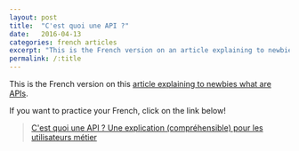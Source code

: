 ```yaml
---
layout: post
title:  "C'est quoi une API ?"
date:   2016-04-13
categories: french articles
excerpt: "This is the French version on an article explaining to newbies what are APIs."
permalink: /:title
---
```


This is the French version on this [article explaining to newbies what are APIs](http://remimercier.com/what-is-an-api/).

If you want to practice your French, click on the link below!

<blockquote>
  <a href="https://medium.com/@mercier_remi/c-est-quoi-une-api-f37ae350cb9">C'est quoi une API ? Une explication (compréhensible) pour les utilisateurs métier</a>
</blockquote>
